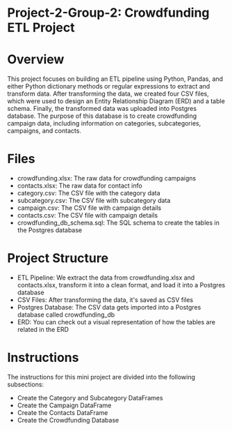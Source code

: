 # Project-2-Group-2: Crowdfunding ETL Project

# Overview
This project focuses on building an ETL pipeline using Python, Pandas, and either Python dictionary methods or regular expressions to extract and transform data. After transforming the data, we created four CSV files, which were used to design an Entity Relationship Diagram (ERD) and a table schema. Finally, the transformed data was uploaded into Postgres database. The purpose of this database is to create crowdfunding campaign data, including information on categories, subcategories, campaigns, and contacts. 

# Files
- crowdfunding.xlsx: The raw data for crowdfunding campaigns
- contacts.xlsx: The raw data for contact info
- category.csv: The CSV file with the category data
- subcategory.csv: The CSV file with subcategory data
- campaign.csv: The CSV file with campaign details 
- contacts.csv: The CSV file with campaign details 
- crowdfunding_db_schema.sql: The SQL schema to create the tables in the Postgres database

# Project Structure 
- ETL Pipeline: We extract the data from crowdfunding.xlsx and contacts.xlsx, transform it into a clean format, and load it into a Postgres database
- CSV Files: After transforming the data, it's saved as CSV files
- Postgres Database: The CSV data gets imported into a Postgres database called crowdfunding_db
- ERD: You can check out a visual representation of how the tables are related in the ERD

# Instructions
The instructions for this mini project are divided into the following subsections:
- Create the Category and Subcategory DataFrames
- Create the Campaign DataFrame
- Create the Contacts DataFrame
- Create the Crowdfunding Database

